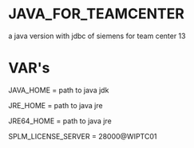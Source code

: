 # JAVA_FOR_TEAMCENTER
a java version with jdbc of siemens for team center 13

# VAR's

JAVA_HOME = path to java jdk

JRE_HOME = path to java jre

JRE64_HOME = path to java jre

SPLM_LICENSE_SERVER = 28000@WIPTC01
